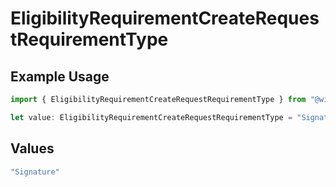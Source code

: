 # EligibilityRequirementCreateRequestRequirementType

## Example Usage

```typescript
import { EligibilityRequirementCreateRequestRequirementType } from "@wingspan/payments/sdk/models/shared";

let value: EligibilityRequirementCreateRequestRequirementType = "Signature";
```

## Values

```typescript
"Signature"
```